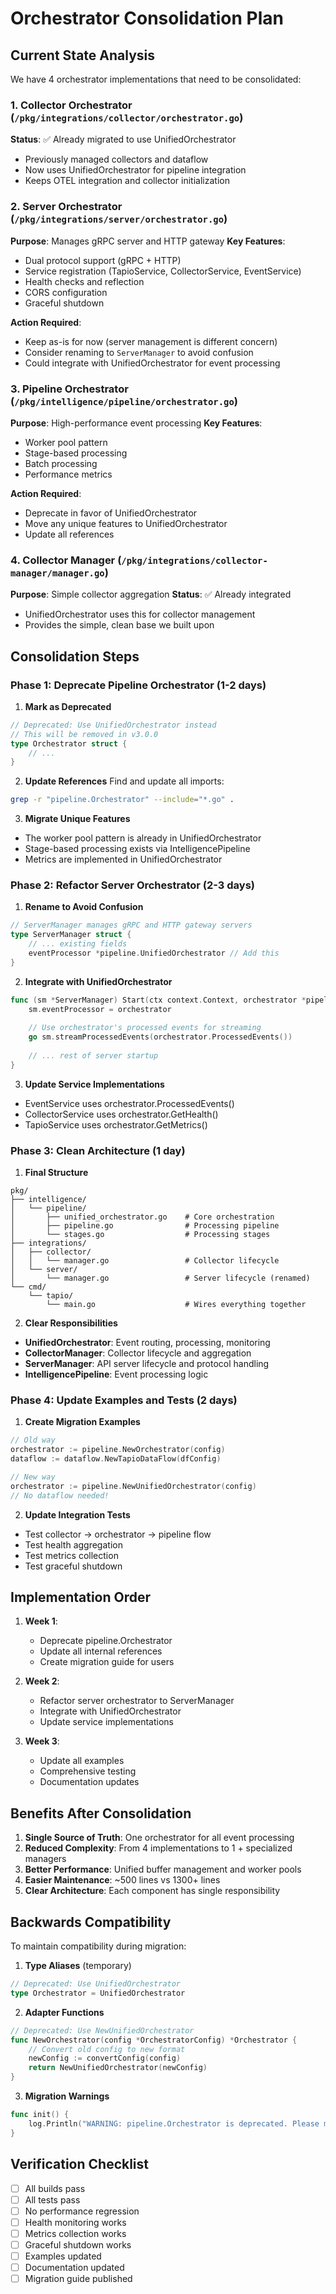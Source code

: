 # Orchestrator Consolidation Plan

## Current State Analysis

We have 4 orchestrator implementations that need to be consolidated:

### 1. Collector Orchestrator (`/pkg/integrations/collector/orchestrator.go`)
**Status**: ✅ Already migrated to use UnifiedOrchestrator
- Previously managed collectors and dataflow
- Now uses UnifiedOrchestrator for pipeline integration
- Keeps OTEL integration and collector initialization

### 2. Server Orchestrator (`/pkg/integrations/server/orchestrator.go`)
**Purpose**: Manages gRPC server and HTTP gateway
**Key Features**:
- Dual protocol support (gRPC + HTTP)
- Service registration (TapioService, CollectorService, EventService)
- Health checks and reflection
- CORS configuration
- Graceful shutdown

**Action Required**:
- Keep as-is for now (server management is different concern)
- Consider renaming to `ServerManager` to avoid confusion
- Could integrate with UnifiedOrchestrator for event processing

### 3. Pipeline Orchestrator (`/pkg/intelligence/pipeline/orchestrator.go`)
**Purpose**: High-performance event processing
**Key Features**:
- Worker pool pattern
- Stage-based processing
- Batch processing
- Performance metrics

**Action Required**:
- Deprecate in favor of UnifiedOrchestrator
- Move any unique features to UnifiedOrchestrator
- Update all references

### 4. Collector Manager (`/pkg/integrations/collector-manager/manager.go`)
**Purpose**: Simple collector aggregation
**Status**: ✅ Already integrated
- UnifiedOrchestrator uses this for collector management
- Provides the simple, clean base we built upon

## Consolidation Steps

### Phase 1: Deprecate Pipeline Orchestrator (1-2 days)

1. **Mark as Deprecated**
```go
// Deprecated: Use UnifiedOrchestrator instead
// This will be removed in v3.0.0
type Orchestrator struct {
    // ...
}
```

2. **Update References**
Find and update all imports:
```bash
grep -r "pipeline.Orchestrator" --include="*.go" .
```

3. **Migrate Unique Features**
- The worker pool pattern is already in UnifiedOrchestrator
- Stage-based processing exists via IntelligencePipeline
- Metrics are implemented in UnifiedOrchestrator

### Phase 2: Refactor Server Orchestrator (2-3 days)

1. **Rename to Avoid Confusion**
```go
// ServerManager manages gRPC and HTTP gateway servers
type ServerManager struct {
    // ... existing fields
    eventProcessor *pipeline.UnifiedOrchestrator // Add this
}
```

2. **Integrate with UnifiedOrchestrator**
```go
func (sm *ServerManager) Start(ctx context.Context, orchestrator *pipeline.UnifiedOrchestrator) error {
    sm.eventProcessor = orchestrator
    
    // Use orchestrator's processed events for streaming
    go sm.streamProcessedEvents(orchestrator.ProcessedEvents())
    
    // ... rest of server startup
}
```

3. **Update Service Implementations**
- EventService uses orchestrator.ProcessedEvents()
- CollectorService uses orchestrator.GetHealth()
- TapioService uses orchestrator.GetMetrics()

### Phase 3: Clean Architecture (1 day)

1. **Final Structure**
```
pkg/
├── intelligence/
│   └── pipeline/
│       ├── unified_orchestrator.go    # Core orchestration
│       ├── pipeline.go                # Processing pipeline
│       └── stages.go                  # Processing stages
├── integrations/
│   ├── collector/
│   │   └── manager.go                 # Collector lifecycle
│   └── server/
│       └── manager.go                 # Server lifecycle (renamed)
└── cmd/
    └── tapio/
        └── main.go                    # Wires everything together
```

2. **Clear Responsibilities**
- **UnifiedOrchestrator**: Event routing, processing, monitoring
- **CollectorManager**: Collector lifecycle and aggregation
- **ServerManager**: API server lifecycle and protocol handling
- **IntelligencePipeline**: Event processing logic

### Phase 4: Update Examples and Tests (2 days)

1. **Create Migration Examples**
```go
// Old way
orchestrator := pipeline.NewOrchestrator(config)
dataflow := dataflow.NewTapioDataFlow(dfConfig)

// New way
orchestrator := pipeline.NewUnifiedOrchestrator(config)
// No dataflow needed!
```

2. **Update Integration Tests**
- Test collector → orchestrator → pipeline flow
- Test health aggregation
- Test metrics collection
- Test graceful shutdown

## Implementation Order

1. **Week 1**: 
   - Deprecate pipeline.Orchestrator
   - Update all internal references
   - Create migration guide for users

2. **Week 2**:
   - Refactor server orchestrator to ServerManager
   - Integrate with UnifiedOrchestrator
   - Update service implementations

3. **Week 3**:
   - Update all examples
   - Comprehensive testing
   - Documentation updates

## Benefits After Consolidation

1. **Single Source of Truth**: One orchestrator for all event processing
2. **Reduced Complexity**: From 4 implementations to 1 + specialized managers
3. **Better Performance**: Unified buffer management and worker pools
4. **Easier Maintenance**: ~500 lines vs 1300+ lines
5. **Clear Architecture**: Each component has single responsibility

## Backwards Compatibility

To maintain compatibility during migration:

1. **Type Aliases** (temporary)
```go
// Deprecated: Use UnifiedOrchestrator
type Orchestrator = UnifiedOrchestrator
```

2. **Adapter Functions**
```go
// Deprecated: Use NewUnifiedOrchestrator
func NewOrchestrator(config *OrchestratorConfig) *Orchestrator {
    // Convert old config to new format
    newConfig := convertConfig(config)
    return NewUnifiedOrchestrator(newConfig)
}
```

3. **Migration Warnings**
```go
func init() {
    log.Println("WARNING: pipeline.Orchestrator is deprecated. Please migrate to UnifiedOrchestrator")
}
```

## Verification Checklist

- [ ] All builds pass
- [ ] All tests pass
- [ ] No performance regression
- [ ] Health monitoring works
- [ ] Metrics collection works
- [ ] Graceful shutdown works
- [ ] Examples updated
- [ ] Documentation updated
- [ ] Migration guide published